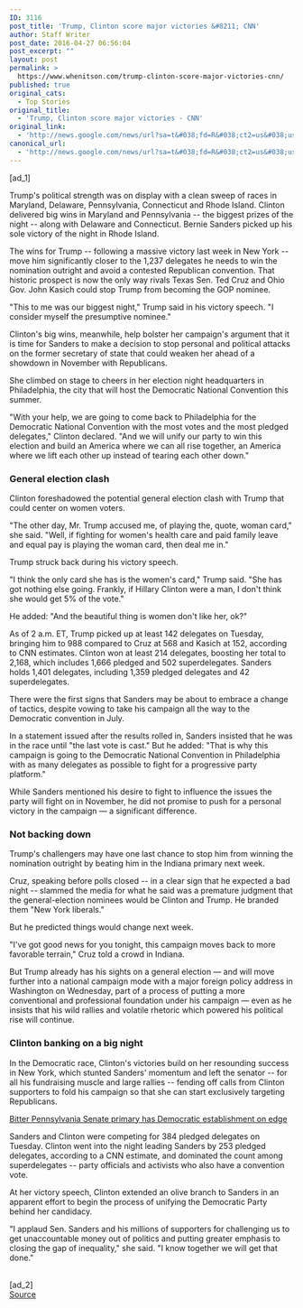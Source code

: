 ```yaml
---
ID: 3116
post_title: 'Trump, Clinton score major victories &#8211; CNN'
author: Staff Writer
post_date: 2016-04-27 06:56:04
post_excerpt: ""
layout: post
permalink: >
  https://www.whenitson.com/trump-clinton-score-major-victories-cnn/
published: true
original_cats:
  - Top Stories
original_title:
  - 'Trump, Clinton score major victories - CNN'
original_link:
  - 'http://news.google.com/news/url?sa=t&#038;fd=R&#038;ct2=us&#038;usg=AFQjCNE8-LTPCoyB1zdi1tolIcKeRVjJAA&#038;clid=c3a7d30bb8a4878e06b80cf16b898331&#038;cid=52779095918749&#038;ei=g2IgV_DRHpSDhQG2k4eYBw&#038;url=http://www.cnn.com/2016/04/26/politics/primary-results-highlights/'
canonical_url:
  - 'http://news.google.com/news/url?sa=t&#038;fd=R&#038;ct2=us&#038;usg=AFQjCNE8-LTPCoyB1zdi1tolIcKeRVjJAA&#038;clid=c3a7d30bb8a4878e06b80cf16b898331&#038;cid=52779095918749&#038;ei=g2IgV_DRHpSDhQG2k4eYBw&#038;url=http://www.cnn.com/2016/04/26/politics/primary-results-highlights/'
---
```

 [ad_1]
<br><p>Trump's political strength was on display with a clean sweep of races in Maryland, Delaware, Pennsylvania, Connecticut and Rhode Island. Clinton delivered big wins in Maryland and Pennsylvania -- the biggest prizes of the night -- along with Delaware and Connecticut. Bernie Sanders picked up his sole victory of the night in Rhode Island.</p><p>The wins for Trump -- following a massive victory last week in New York -- move him significantly closer to the 1,237 delegates he needs to win the nomination outright and avoid a contested Republican convention. That historic prospect is now the only way rivals Texas Sen. Ted Cruz and Ohio Gov. John Kasich could stop Trump from becoming the GOP nominee.</p><p>"This to me was our biggest night," Trump said in his victory speech. "I consider myself the presumptive nominee."</p><div readability="145.02122073944"><p>Clinton's big wins, meanwhile, help bolster her campaign's argument that it is time for Sanders to make a decision to stop personal and political attacks on the former secretary of state that could weaken her ahead of a showdown in November with Republicans.</p><p>She climbed on stage to cheers in her election night headquarters in Philadelphia, the city that will host the Democratic National Convention this summer.</p><p>"With your help, we are going to come back to Philadelphia for the Democratic National Convention with the most votes and the most pledged delegates," Clinton declared. "And we will unify our party to win this election and build an America where we can all rise together, an America where we lift each other up instead of tearing each other down."</p><p><h3>General election clash</h3></p><p>Clinton foreshadowed the potential general election clash with Trump that could center on women voters.</p><p>"The other day, Mr. Trump accused me, of playing the, quote, woman card," she said. "Well, if fighting for women's health care and paid family leave and equal pay is playing the woman card, then deal me in."</p><p>Trump struck back during his victory speech. </p><p>"I think the only card she has is the women's card," Trump said. "She has got nothing else going. Frankly, if Hillary Clinton were a man, I don't think she would get 5% of the vote."</p><p>He added: "And the beautiful thing is women don't like her, ok?"</p><p>As of 2 a.m. ET, Trump picked up at least 142 delegates on Tuesday, bringing him to 988 compared to Cruz at 568 and Kasich at 152, according to CNN estimates. Clinton won at least 214 delegates, boosting her total to 2,168, which includes 1,666 pledged and 502 superdelegates. Sanders holds 1,401 delegates, including 1,359 pledged delegates and 42 superdelegates. </p><p>There were the first signs that Sanders may be about to embrace a change of tactics, despite vowing to take his campaign all the way to the Democratic convention in July.</p><p>In a statement issued after the results rolled in, Sanders insisted that he was in the race until "the last vote is cast." But he added: "That is why this campaign is going to the Democratic National Convention in Philadelphia with as many delegates as possible to fight for a progressive party platform."</p><p>While Sanders mentioned his desire to fight to influence the issues the party will fight on in November, he did not promise to push for a personal victory in the campaign — a significant difference.</p><p><h3>Not backing down</h3></p><p>Trump's challengers may have one last chance to stop him from winning the nomination outright by beating him in the Indiana primary next week.</p><p>Cruz, speaking before polls closed -- in a clear sign that he expected a bad night -- slammed the media for what he said was a premature judgment that the general-election nominees would be Clinton and Trump. He branded them "New York liberals."</p><p>But he predicted things would change next week.</p><p>"I've got good news for you tonight, this campaign moves back to more favorable terrain," Cruz told a crowd in Indiana.</p><p>But Trump already has his sights on a general election — and will move further into a national campaign mode with a major foreign policy address in Washington on Wednesday, part of a process of putting a more conventional and professional foundation under his campaign — even as he insists that his wild rallies and volatile rhetoric which powered his political rise will continue.</p><p><h3>Clinton banking on a big night</h3></p><p>In the Democratic race, Clinton's victories build on her resounding success in New York, which stunted Sanders' momentum and left the senator -- for all his fundraising muscle and large rallies -- fending off calls from Clinton supporters to fold his campaign so that she can start exclusively targeting Republicans.</p><div class="zn-body__paragraph"><a href="http://www.cnn.com/2016/04/26/politics/pennsylvania-democratic-senate-primary-joe-sestak-katie-mcginty/index.html">Bitter Pennsylvania Senate primary has Democratic establishment on edge</a></div><p>Sanders and Clinton were competing for 384 pledged delegates on Tuesday. Clinton went into the night leading Sanders by 253 pledged delegates, according to a CNN estimate, and dominated the count among superdelegates -- party officials and activists who also have a convention vote.</p><p>At her victory speech, Clinton extended an olive branch to Sanders in an apparent effort to begin the process of unifying the Democratic Party behind her candidacy.</p><p>"I applaud Sen. Sanders and his millions of supporters for challenging us to get unaccountable money out of politics and putting greater emphasis to closing the gap of inequality," she said. "I know together we will get that done."</p></div>
<br>[ad_2]
<br><a href="http://news.google.com/news/url?sa=t&#038;fd=R&#038;ct2=us&#038;usg=AFQjCNE8-LTPCoyB1zdi1tolIcKeRVjJAA&#038;clid=c3a7d30bb8a4878e06b80cf16b898331&#038;cid=52779095918749&#038;ei=g2IgV_DRHpSDhQG2k4eYBw&#038;url=http://www.cnn.com/2016/04/26/politics/primary-results-highlights/">Source </a>